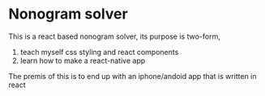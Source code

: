 # Nonogram solver

This is a react based nonogram solver, its purpose is two-form, 

1. teach myself css styling and react components
2. learn how to make a react-native app 

The premis of this is to end up with an iphone/andoid app that is written in 
react